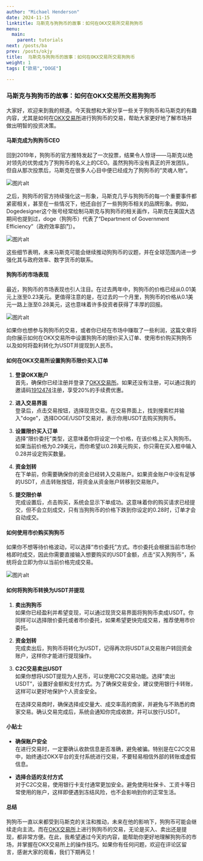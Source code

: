 ```yaml
---
author: "Michael Henderson"
date: 2024-11-15
linktitle: 马斯克与狗狗币的故事：如何在OKX交易所交易狗狗币
menu:
  main:
    parent: tutorials
next: /posts/ba
prev: /posts/okjy
title:  马斯克与狗狗币的故事：如何在OKX交易所交易狗狗币
weight: 1
tags: ["欧易","DOGE"]

---
```

### 马斯克与狗狗币的故事：如何在OKX交易所交易狗狗币

大家好，欢迎来到我的频道。今天我想和大家分享一些关于狗狗币和马斯克的有趣内容，尤其是如何在[OKX交易所](https://www.ouxyi.link/ul/6CngT5?channelId=1912474)进行狗狗币的交易，帮助大家更好地了解市场并做出明智的投资决策。

#### 马斯克成为狗狗币CEO

回到2019年，狗狗币的官方推特发起了一次投票，结果令人惊讶——马斯克以绝对领先的优势成为了狗狗币的名义上的CEO。虽然狗狗币没有真正的开发团队，但自从那次投票后，马斯克在很多人心目中便已经成为了狗狗币的“灵魂人物”。

![图片alt](https://ice.frostsky.com/2024/11/15/e7e80239151511a9f7f578cd45d00c8d.png "图片title")

之后，狗狗币的官方持续强化这一形象，马斯克几乎与狗狗币的每一个重要事件都紧密相关，甚至在一些情况下，他还自创了一些狗狗币相关的品牌形象。例如，Dogedesigner这个账号经常绘制马斯克与狗狗币的相关画作，马斯克在美国大选期间也提到过，doge（狗狗币）代表了“Department of Government Efficiency”（政府效率部门）。

![图片alt](https://ice.frostsky.com/2024/11/15/294d6bdf4635fb8325e4eca8ec8932cc.png "图片title")

这些细节表明，未来马斯克可能会继续推动狗狗币的议题，并在全球范围内进一步强化其与政府效率、数字货币的联系。

#### 狗狗币的市场表现

最近，狗狗币的市场表现也引人注目。在过去两年中，狗狗币的价格已经从0.01美元上涨至0.23美元。更值得注意的是，在过去的一个月里，狗狗币的价格从0.1美元一路上涨至0.28美元，这也意味着许多投资者获得了丰厚的回报。

![图片alt](https://ice.frostsky.com/2024/11/15/9c687b4e1608c66566fec04f34303225.png "图片title")

如果你也想参与狗狗币的交易，或者你已经在市场中赚取了一些利润，这篇文章将向你展示如何在OKX交易所中设置狗狗币的限价买入订单、使用市价购买狗狗币以及如何将盈利转化为USDT并提现到人民币。

#### 如何在OKX交易所设置狗狗币限价买入订单

1. **登录OKX账户**  
   首先，确保你已经注册并登录了[OKX交易所](https://www.ouxyi.link/ul/6CngT5?channelId=1912474)。如果还没有注册，可以通过我的邀请码[1912474](https://www.ouxyi.link/ul/6CngT5?channelId=1912474)注册，享受20%的手续费优惠。

2. **进入交易界面**  
   登录后，点击交易按钮，选择现货交易。在交易界面上，找到搜索栏并输入"doge"，选择DOGE/USDT交易对，表示你用USDT去购买狗狗币。

3. **设置限价买入订单**  
   选择“限价委托”类型，这意味着你将设定一个价格，在该价格上买入狗狗币。如果当前价格为0.29美元，而你希望以0.28美元购买，你只需在买入框中输入0.28并设定购买数量。

4. **资金划转**  
   在下单前，你需要确保你的资金已经转入交易账户。如果资金账户中没有足够的USDT，点击转账按钮，将资金从资金账户转移到交易账户。

5. **提交限价单**  
   完成设置后，点击购买，系统会显示下单成功。这意味着你的购买请求已经提交，但不会立刻成交，只有当狗狗币的价格下跌到你设定的0.28时，订单才会自动成交。

#### 如何使用市价购买狗狗币

如果你不想等待价格波动，可以选择“市价委托”方式。市价委托会根据当前市场价格即时成交，因此你需要直接输入想要购买的USDT金额，点击“买入狗狗币”，系统将会立即为你以当前价格完成交易。

![图片alt](https://ice.frostsky.com/2024/11/15/5c4800503c5c2be3c412ab4cca8b4f48.png "图片title")

#### 如何将狗狗币转换为USDT并提现

1. **卖出狗狗币**  
   如果你已经盈利并希望变现，可以通过现货交易界面将狗狗币卖成USDT。你同样可以选择限价委托或者市价委托，如果希望更快完成交易，推荐使用市价委托。

2. **资金划转**  
   完成卖出后，狗狗币将转化为USDT，记得再次将USDT从交易账户转回资金账户，这样你才能进行提现操作。

3. **C2C交易卖出USDT**  
   如果你想将USDT提现为人民币，可以使用C2C交易功能。选择“卖出USDT”，设置好金额和支付方式。为了确保交易安全，建议使用银行卡转账，这样可以更好地保护个人资金安全。

   在选择交易商时，确保选择成交量大、成交率高的商家，并避免与不熟悉的商家交易。确认交易完成后，系统会通知你完成收款，并可以放行USDT。

#### 小贴士

- **确保账户安全**  
  在进行交易时，一定要确认收款信息是否准确，避免被骗。特别是在C2C交易中，始终通过OKX平台的支付系统进行交易，不要轻易相信外部的转账或虚假信息。

- **选择合适的支付方式**  
  对于C2C交易，使用银行卡支付通常更加安全。避免使用社保卡、工资卡等日常使用的账户，这样即便遇到冻结风险，也不会影响到你的正常生活。

#### 总结

狗狗币一直以来都受到马斯克的关注和推动，未来在他的影响下，狗狗币可能会继续走向主流。而在[OKX交易所](https://www.ouxyi.link/ul/6CngT5?channelId=1912474)上进行狗狗币的交易，无论是买入、卖出还是提现，都非常方便。在此，我希望通过今天的内容，能帮助你更好地理解狗狗币的市场，并掌握在OKX交易所上的操作技巧。如果你有任何问题，欢迎在评论区留言，感谢大家的观看，我们下期再见！